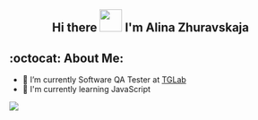 <h2 align="center">
  Hi there <img src="https://raw.githubusercontent.com/nixin72/nixin72/master/wave.gif" width="40" height="40" />
  I'm Alina Zhuravskaja
 </h2>
 
 ## :octocat: About Me:
 - :lady_beetle: I’m currently Software QA Tester at [TGLab](https://tglab.com/)
  - :rocket: I'm currently learning JavaScript



 <img src="https://github-readme-stats.vercel.app/api?username=aliluzu&&show_icons-true&title_color=ffffff&icon_color==bb2acf&text_color=daf7dc&bg_color=191919"/>
